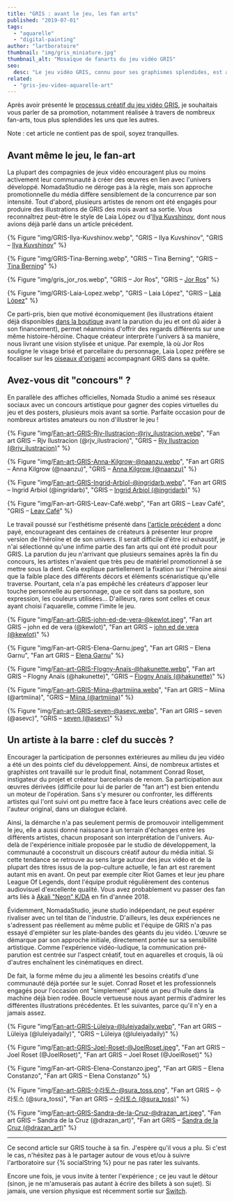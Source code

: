 ```yaml
---
title: "GRIS : avant le jeu, les fan arts"
published: "2019-07-01"
tags: 
  - "aquarelle"
  - "digital-painting"
author: "lartboratoire"
thumbnail: "img/gris_miniature.jpg"
thumbnail_alt: "Mosaïque de fanarts du jeu vidéo GRIS"
seo:
  desc: "Le jeu vidéo GRIS, connu pour ses graphismes splendides, est aussi au centre d'une communauté d'artistes créant des fan-arts magnifiques ; tour d'horizon !"
related:
  - "gris-jeu-video-aquarelle-art"
---
```


Après avoir présenté le [processus créatif du jeu vidéo GRIS](/gris-jeu-video-aquarelle-art/), je souhaitais vous parler de sa promotion, notamment réalisée à travers de nombreux fan-arts, tous plus splendides les uns que les autres.

Note : cet article ne contient pas de spoil, soyez tranquilles.

## Avant même le jeu, le fan-art

La plupart des compagnies de jeux vidéo encouragent plus ou moins activement leur communauté à créer des œuvres en lien avec l'univers développé. NomadaStudio ne déroge pas à la règle, mais son approche promotionnelle du média diffère sensiblement de la concurrence par son intensité. Tout d'abord, plusieurs artistes de renom ont été engagés pour produire des illustrations de GRIS des mois avant sa sortie. Vous reconnaîtrez peut-être le style de Laia López ou d'[Ilya Kuvshinov](/ilya-kuvshinov-digital-painting-manga-pop-culture/), dont nous avions déjà parlé dans un article précédent.

{% Figure "img/GRIS-Ilya-Kuvshinov.webp", "GRIS – Ilya Kuvshinov", "GRIS – <a href='/ilya-kuvshinov-digital-painting-manga-pop-culture/' target='_blank'>Ilya Kuvshinov</a>" %}

{% Figure "img/GRIS-Tina-Berning.webp", "GRIS – Tina Berning", "GRIS – <a href='http://www.tinaberning.de/' target='_blank'>Tina Berning</a>" %}

{% Figure "img/gris_jor_ros.webp", "GRIS – Jor Ros", "GRIS – <a href='https://www.jor-ros.com/' target='_blank'>Jor Ros</a>" %}

{% Figure "img/GRIS-Laia-Lopez.webp", "GRIS – Laia López", "GRIS – <a href='https://www.instagram.com/itslopez/' target='_blank'>Laia López</a>" %}

Ce parti-pris, bien que motivé économiquement (les illustrations étaient déjà disponibles [dans la boutique](https://nomada.studio/shop/) avant la parution du jeu et ont dû aider à son financement), permet néanmoins d'offrir des regards différents sur une même histoire-héroïne. Chaque créateur interprète l'univers à sa manière, nous livrant une vision stylisée et unique. Par exemple, là où Jor Ros souligne le visage brisé et parcellaire du personnage, Laia Lopez préfère se focaliser sur les [oiseaux d'origami](/origami-science-art/) accompagnant GRIS dans sa quête.

## Avez-vous dit "concours" ?

En parallèle des affiches officielles, Nomada Studio a animé ses réseaux sociaux avec un concours artistique pour gagner des copies virtuelles du jeu et des posters, plusieurs mois avant sa sortie. Parfaite occasion pour de nombreux artistes amateurs ou non d'illustrer le jeu !

{% Figure "img/Fan-art-GRIS-Rjv-Ilustracion-@rjv_ilustracion.webp", "Fan art GRIS – Rjv Ilustracion (@rjv_ilustracion)", "GRIS – <a href='https://www.instagram.com/rjv_ilustracion/' target='_blank'>Rjv Ilustracion (@rjv_ilustracion)</a>" %}

{% Figure "img/Fan-art-GRIS-Anna-Kilgrow-@naanzu.webp", "Fan art GRIS – Anna Kilgrow (@naanzu)", "GRIS – <a href='https://www.instagram.com/naanzu/' target='_blank'>Anna Kilgrow (@naanzu)</a>" %}

{% Figure "img/Fan-art-GRIS-Ingrid-Arbiol-@ingridarb.webp", "Fan art GRIS – Ingrid Arbiol (@ingridarb)", "GRIS – <a href='https://www.instagram.com/ingridarb/' target='_blank'>Ingrid Arbiol (@ingridarb)</a>" %}

{% Figure "img/Fan-art-GRIS-Leav-Café.webp", "Fan art GRIS – Leav Café", "GRIS – <a href='https://www.instagram.com/leavcafe/' target='_blank'>Leav Café</a>" %}


Le travail poussé sur l'esthétisme présenté dans [l'article précédent](/gris-jeu-video-aquarelle-art/) a donc payé, encourageant des centaines de créateurs à présenter leur propre version de l'héroïne et de son univers. Il serait difficile d'être ici exhaustif, je n'ai sélectionné qu'une infime partie des fan arts qui ont été produit pour GRIS. La parution du jeu n'arrivant que plusieurs semaines après la fin du concours, les artistes n'avaient que très peu de matériel promotionnel à se mettre sous la dent. Cela explique partiellement la fixation sur l'héroïne ainsi que la faible place des différents décors et éléments scénaristique qu'elle traverse. Pourtant, cela n'a pas empêché les créateurs d'apposer leur touche personnelle au personnage, que ce soit dans sa posture, son expression, les couleurs utilisées... D'ailleurs, rares sont celles et ceux ayant choisi l'aquarelle, comme l'imite le jeu.

{% Figure "img/Fan-art-GRIS-john-ed-de-vera-@kewlot.jpeg", "Fan art GRIS – john ed de vera (@kewlot)", "Fan art GRIS – <a href='https://johned.co/' target='_blank'>john ed de vera (@kewlot)</a>" %}

{% Figure "img/Fan-art-GRIS-Elena-Garnu.jpeg", "Fan art GRIS – Elena Garnu", "Fan art GRIS – <a href='http://elenagarnu.com/' target='_blank'>Elena Garnu</a>" %}

{% Figure "img/Fan-art-GRIS-Flogny-Anaïs-@hakunette.webp", "Fan art GRIS – Flogny Anaïs (@hakunette)", "GRIS – <a href='https://www.instagram.com/hakunette/' target='_blank'>Flogny Anaïs (@hakunette)</a>" %}

{% Figure "img/Fan-art-GRIS-Miina-@artmiina.webp", "Fan art GRIS – Miina (@artmiina)", "GRIS – <a href='https://www.instagram.com/artmiina/' target='_blank'>Miina (@artmiina)</a>" %}

{% Figure "img/Fan-art-GRIS-seven-@asevc.webp", "Fan art GRIS – seven (@asevc)", "GRIS – <a href='https://www.instagram.com/asevc/' target='_blank'>seven (@asevc)</a>" %}

## Un artiste à la barre : clef du succès ?

Encourager la participation de personnes extérieures au milieu du jeu vidéo a été un des points clef du développement. Ainsi, de nombreux artistes et graphistes ont travaillé sur le produit final, notamment Conrad Roset, instigateur du projet et créateur barcelonais de renom. Sa participation aux œuvres dérivées (difficile pour lui de parler de "fan art") est bien entendu un moteur de l'opération. Sans s'y mesurer ou confronter, les différents artistes qui l'ont suivi ont pu mettre face à face leurs créations avec celle de l'auteur original, dans un dialogue éclairé.

Ainsi, la démarche n'a pas seulement permis de promouvoir intelligemment le jeu, elle a aussi donné naissance à un terrain d'échanges entre les différents artistes, chacun proposant son interprétation de l'univers. Au-delà de l'expérience initiale proposée par le studio de développement, la communauté a coconstruit un discours créatif autour du média initial. Si cette tendance se retrouve au sens large autour des jeux vidéo et de la plupart des titres issus de la pop-culture actuelle, le fan art est rarement autant mis en avant. On peut par exemple citer Riot Games et leur jeu phare League Of Legends, dont l'équipe produit régulièrement des contenus audiovisuel d'excellente qualité. Vous avez probablement vu passer des fan arts liés à [Akali "Neon" K/DA](https://youtu.be/UOxkGD8qRB4) en fin d'année 2018.

Évidemment, NomadaStudio, jeune studio indépendant, ne peut espérer rivaliser avec un tel titan de l'industrie. D'ailleurs, les deux expériences ne s'adressent pas réellement au même public et l'équipe de GRIS n'a pas essayé d'empiéter sur les plate-bandes des géants du jeu vidéo. L'œuvre se démarque par son approche initiale, directement portée sur sa sensibilité artistique. Comme l'expérience vidéo-ludique, la communication pré-parution est centrée sur l'aspect créatif, tout en aquarelles et croquis, là où d'autres enchaînent les cinématiques en direct.

De fait, la forme même du jeu a alimenté les besoins créatifs d'une communauté déjà portée sur le sujet. Conrad Roset et les professionnels engagés pour l'occasion ont "simplement" ajouté un peu d'huile dans la machine déjà bien rodée. Boucle vertueuse nous ayant permis d'admirer les différentes illustrations précédentes. Et les suivantes, parce qu'il n'y en a jamais assez.

{% Figure "img/Fan-art-GRIS-Lüleiya-@luleiyadaily.webp", "Fan art GRIS – Lüleiya (@luleiyadaily)", "GRIS – Lüleiya (@luleiyadaily)" %}

{% Figure "img/Fan-art-GRIS-Joel-Roset-@JoelRoset.jpeg", "Fan art GRIS – Joel Roset (@JoelRoset)", "Fan art GRIS – Joel Roset (@JoelRoset)" %}

{% Figure "img/Fan-art-GRIS-Elena-Constanzo.jpeg", "Fan art GRIS – Elena Constanzo", "Fan art GRIS – Elena Constanzo" %}

{% Figure "img/Fan-art-GRIS-수라토스-@sura_toss.png", "Fan art GRIS – 수라토스 (@sura_toss)", "Fan art GRIS – <a href='https://www.instagram.com/sura_toss/' target='_blank'>수라토스 (@sura_toss)</a>" %}

{% Figure "img/Fan-art-GRIS-Sandra-de-la-Cruz-@drazan_art.jpeg", "Fan art GRIS – Sandra de la Cruz (@drazan_art)", "Fan art GRIS – <a href='https://www.instagram.com/drasan_art/' target='_blank'>Sandra de la Cruz (@drazan_art)</a>" %}


* * *

Ce second article sur GRIS touche à sa fin. J'espère qu'il vous a plu. Si c'est le cas, n'hésitez pas à le partager autour de vous et/ou à suivre l'artboratoire sur {% socialString %} pour ne pas rater les suivants.

Encore une fois, je vous invite à tenter l'expérience ; ce jeu vaut le détour (sinon, je ne m'amuserais pas autant à écrire des billets à son sujet). Si jamais, une version physique est récemment sortie sur [Switch](https://www.nintendo.com/games/detail/gris-switch/).
